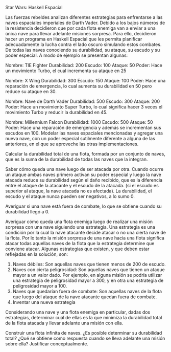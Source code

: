 Star Wars: Haskell Espacial


Las fuerzas rebeldes analizan diferentes estrategias para enfrentarse a las naves espaciales imperiales de Darth Vader. Debido a los bajos números de la resistencia decidieron que por cada flota enemiga van a enviar a una única nave para llevar adelante misiones sorpresa. Para ello, decidieron hacer un programa en Haskell Espacial que les permita planificar adecuadamente la lucha contra el lado oscuro simulando estos combates.
De todas las naves conociendo su durabilidad, su ataque, su escudo y su poder especial. A modo de ejemplo se presentan algunas: 

Nombre: TIE Fighter
Durabilidad: 200
Escudo: 100
Ataque: 50
Poder:  Hace un movimiento Turbo, el cual incrementa su ataque en 25

Nombre: X Wing
Durabilidad: 300
Escudo: 150
Ataque: 100
Poder: Hace una reparación de emergencia, lo cual aumenta su durabilidad en 50 pero reduce su ataque en 30.

Nombre: Nave de Darth Vader
Durabilidad: 500
Escudo: 300
Ataque: 200
Poder: Hace un movimiento Super Turbo, lo cual significa hacer 3 veces el movimiento Turbo y reducir la durabilidad en 45.

Nombre: Millennium Falcon
Durabilidad: 1000
Escudo: 500
Ataque: 50
Poder: Hace una reparación de emergencia y además se incrementan sus escudos en 100.
Modelar las naves espaciales mencionadas y agregar una nueva nave, con un poder especial sutilmente diferente a alguna de las anteriores, en el que se aproveche las otras implementaciones.

Calcular la durabilidad total de una flota, formada por un conjunto de naves, que es la suma de la durabilidad de todas las naves que la integran.

Saber cómo queda una nave luego de ser atacada por otra. Cuando ocurre un ataque ambas naves primero activan su poder especial y luego la nave atacada reduce su durabilidad según el daño recibido, que es la diferencia entre el ataque de la atacante y el escudo de la atacada. (si el escudo es superior al ataque, la nave atacada no es afectada). La durabilidad, el escudo y el ataque nunca pueden ser negativos, a lo sumo 0.

Averiguar si una nave está fuera de combate, lo que se obtiene cuando su durabilidad llegó a 0. 

Averiguar cómo queda una flota enemiga luego de realizar una misión sorpresa con una nave siguiendo una estrategia. Una estrategia es una condición por la cual la nave atacante decide atacar o no una cierta nave de la flota. Por lo tanto la misión sorpresa de una nave hacia una flota significa atacar todas aquellas naves de la flota que la estrategia determine que conviene atacar. Algunas estrategias que existen, y que deben estar reflejadas en la solución, son:

1. Naves débiles: Son aquellas naves que tienen menos de 200 de escudo.
2. Naves con cierta peligrosidad: Son aquellas naves que tienen un ataque mayor a un valor dado. Por ejemplo, en alguna misión se podría utilizar una estrategia de peligrosidad mayor a 300, y en otra una estrategia de peligrosidad mayor a 100.
3. Naves que quedarían fuera de combate: Son aquellas naves de la flota que luego del ataque de la nave atacante quedan fuera de combate. 
4. Inventar una nueva estrategia

Considerando una nave y una flota enemiga en particular, dadas dos estrategias, determinar cuál de ellas es la que minimiza la durabilidad total de la flota atacada y llevar adelante una misión con ella.

Construir una flota infinita de naves. ¿Es posible determinar su durabilidad total? ¿Qué se obtiene como respuesta cuando se lleva adelante una misión sobre ella? Justificar conceptualmente.

